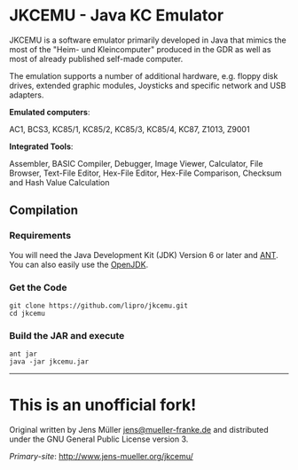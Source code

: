 JKCEMU - Java KC Emulator
=========================

JKCEMU is a software emulator primarily developed in Java that
mimics the most of the "Heim- und Kleincomputer" produced in
the GDR as well as most of already published self-made computer.

The emulation supports a number of additional hardware, e.g.
floppy disk drives, extended graphic modules, Joysticks and
specific network and USB adapters.

**Emulated computers**:

AC1, BCS3, KC85/1, KC85/2, KC85/3, KC85/4, KC87, Z1013, Z9001

**Integrated Tools**:

Assembler, BASIC Compiler, Debugger, Image Viewer, Calculator,
File Browser, Text-File Editor, Hex-File Editor, Hex-File
Comparison, Checksum and Hash Value Calculation

## Compilation

### Requirements

You will need the Java Development Kit (JDK) Version 6 or later
and [ANT](https://ant.apache.org/). You can also easily use the
[OpenJDK](https://openjdk.java.net/).

### Get the Code

```
git clone https://github.com/lipro/jkcemu.git
cd jkcemu
```

### Build the JAR and execute

```
ant jar
java -jar jkcemu.jar
```

---

This is an unofficial fork!
===========================

Original written by Jens Müller <jens@mueller-franke.de> and
distributed under the GNU General Public License version 3.

*Primary-site*: http://www.jens-mueller.org/jkcemu/
